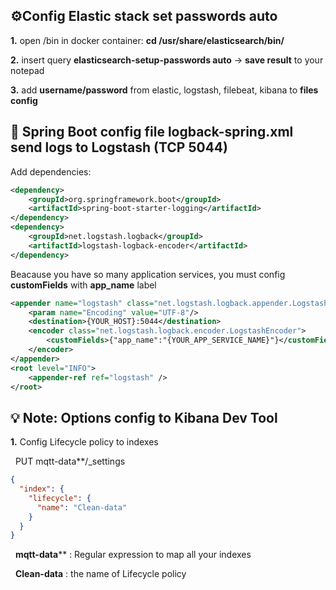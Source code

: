 ⚙️Config Elastic stack set passwords auto
<br>
-------------
**1.** open /bin in docker container: **cd /usr/share/elasticsearch/bin/**

**2.** insert query **elasticsearch-setup-passwords auto** -> **save result** to your notepad

**3.** add **username/password** from elastic, logstash, filebeat, kibana to **files config**

🌱 Spring Boot config file **logback-spring.xml**  send logs to Logstash (TCP 5044)
<br>
-------------
Add dependencies:
```xml
<dependency>
	<groupId>org.springframework.boot</groupId>
	<artifactId>spring-boot-starter-logging</artifactId>
</dependency>
<dependency>
	<groupId>net.logstash.logback</groupId>
	<artifactId>logstash-logback-encoder</artifactId>
</dependency>
```

Beacause you have so many application services, you must config **customFields** with **app_name** label
```xml
<appender name="logstash" class="net.logstash.logback.appender.LogstashTcpSocketAppender">
	<param name="Encoding" value="UTF-8"/>
	<destination>{YOUR_HOST}:5044</destination>
	<encoder class="net.logstash.logback.encoder.LogstashEncoder">
		<customFields>{"app_name":"{YOUR_APP_SERVICE_NAME}"}</customFields>
	</encoder>
</appender>
<root level="INFO">
	<appender-ref ref="logstash" />
</root>
```

💡 **Note**: Options config to Kibana Dev Tool
<br>
-------------
**1.** Config Lifecycle policy to indexes

&nbsp;  PUT mqtt-data**/_settings 
  ```json
  {
    "index": {
      "lifecycle": {
        "name": "Clean-data"
      }
    }
  }
  ```

&nbsp;  **mqtt-data**** : Regular expression to map all your indexes

&nbsp;  **Clean-data** : the name of Lifecycle policy
